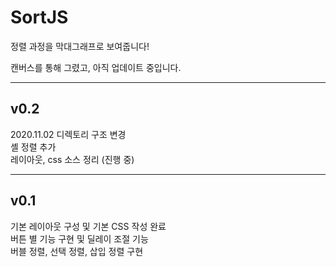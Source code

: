 # SortJS

정렬 과정을 막대그래프로 보여줍니다!

캔버스를 통해 그렸고, 아직 업데이트 중입니다.

- - -
## v0.2
2020.11.02
디렉토리 구조 변경  
셸 정렬 추가  
레이아웃, css 소스 정리 (진행 중)  
- - -
## v0.1
기본 레이아웃 구성 및 기본 CSS 작성 완료  
버튼 별 기능 구현 및 딜레이 조절 기능  
버블 정렬, 선택 정렬, 삽입 정렬 구현  
